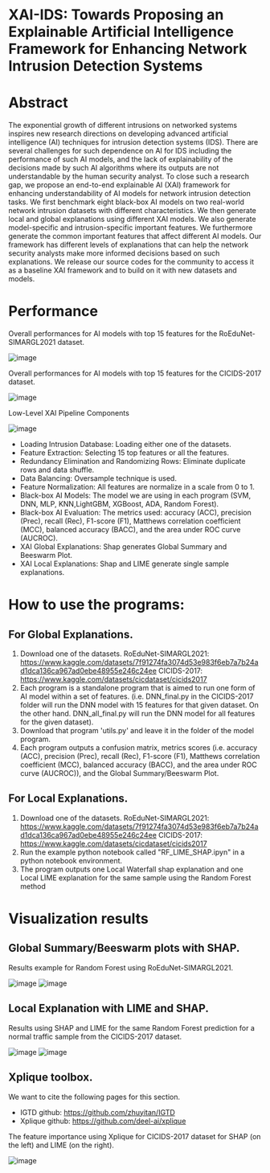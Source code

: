 # XAI-IDS: Towards Proposing an Explainable Artificial Intelligence Framework for Enhancing Network Intrusion Detection Systems

# Abstract

The exponential growth of different intrusions on networked systems inspires new research directions on developing advanced artificial intelligence (AI) techniques for intrusion detection systems (IDS). There are several challenges for such dependence on AI for IDS including the performance of such AI models, and the lack of explainability of the decisions made by such AI algorithms where its outputs are not understandable by the human security analyst. To close such a research gap, we propose an end-to-end explainable AI (XAI) framework for enhancing understandability of AI models for network intrusion detection tasks. We first benchmark eight black-box AI models on two real-world network intrusion datasets with different characteristics. We then generate local and global explanations using different XAI models. We also generate model-specific and intrusion-specific important features. We furthermore generate the common important features that affect different AI models. Our framework has different levels of explanations that can help the network security analysts make more informed decisions based on such explanations. We release our source codes for the community to access it as a baseline XAI framework and to build on it with new datasets and models.

# Performance

Overall performances for AI models with top 15 features for the RoEduNet-SIMARGL2021 dataset.

![image](https://user-images.githubusercontent.com/55901425/228660881-86554614-d70b-49df-a6ea-3a22a118aca0.png)

Overall performances for AI models with top 15 features for the CICIDS-2017 dataset.

![image](https://user-images.githubusercontent.com/55901425/228660928-d2df3862-6cda-49e2-ab76-6e4e3179ffc1.png)

Low-Level XAI Pipeline Components

![image](https://user-images.githubusercontent.com/55901425/227802937-a66c9dd3-14da-41fc-9319-e98696bd85dc.png)


  - Loading Intrusion Database: Loading either one of the datasets.
  - Feature Extraction: Selecting 15 top features or all the features.
  - Redundancy Elimination and Randomizing Rows: Eliminate duplicate rows and data shuffle. 
  - Data Balancing: Oversample technique is used.
  - Feature Normalization: All features are normalize in a scale from 0 to 1.
  - Black-box AI Models: The model we are using in each program (SVM, DNN, MLP, KNN,LightGBM, XGBoost, ADA, Random Forest).
  - Black-box AI Evaluation: The metrics used: accuracy (ACC), precision (Prec), recall (Rec), F1-score (F1), Matthews correlation coefficient  (MCC), balanced accuracy (BACC), and the area under ROC curve (AUCROC).
  - XAI Global Explanations: Shap generates Global Summary and Beeswarm Plot.
  - XAI Local Explanations: Shap and LIME generate single sample explanations.
  

# How to use the programs:
## For Global Explanations.
  1. Download one of the datasets.
    RoEduNet-SIMARGL2021: https://www.kaggle.com/datasets/7f91274fa3074d53e983f6eb7a7b24ad1dca136ca967ad0ebe48955e246c24ee
    CICIDS-2017: https://www.kaggle.com/datasets/cicdataset/cicids2017
  2. Each program is a standalone program that is aimed to run one form of AI model within a set of features. (i.e. DNN_final.py in the CICIDS-2017 folder will run the      DNN model with 15 features for that given dataset. On the other hand. DNN_all_final.py will run the DNN model for all features for the given dataset).
  3. Download that program 'utils.py' and leave it in the folder of the model program. 
  4. Each program outputs a confusion matrix, metrics scores (i.e. accuracy (ACC), precision (Prec), recall (Rec), F1-score (F1), Matthews correlation coefficient  (MCC), balanced accuracy (BACC), and the area under ROC curve (AUCROC)), and the Global Summary/Beeswarm Plot.

## For Local Explanations. 
  1. Download one of the datasets.
    RoEduNet-SIMARGL2021: https://www.kaggle.com/datasets/7f91274fa3074d53e983f6eb7a7b24ad1dca136ca967ad0ebe48955e246c24ee
    CICIDS-2017: https://www.kaggle.com/datasets/cicdataset/cicids2017
  2. Run the example python notebook called "RF_LIME_SHAP.ipyn" in a python notebook environment.
  3. The program outputs one Local Waterfall shap explanation and one Local LIME explanation for the same sample using the Random Forest method

# Visualization results  

## Global Summary/Beeswarm plots with SHAP. 

Results example for Random Forest using RoEduNet-SIMARGL2021.

![image](https://user-images.githubusercontent.com/55901425/227805146-0a686613-1428-432a-a8b4-e93221eff1b3.png)
![image](https://user-images.githubusercontent.com/55901425/227805161-1ef31f27-74eb-44ff-a29c-9ca3d723dbfb.png)

## Local Explanation with LIME and SHAP.
 
 Results using SHAP and LIME for the same Random Forest prediction for a normal traffic sample from the CICIDS-2017 dataset.

![image](https://user-images.githubusercontent.com/55901425/227805234-0f0f9ac4-9b90-4c31-af63-61de5063ad29.png)
![image](https://user-images.githubusercontent.com/55901425/227805243-069ddaff-d56c-4805-b53e-b771ae1c5d43.png)

## Xplique toolbox.

We want to cite the following pages for this section.

- IGTD github: https://github.com/zhuyitan/IGTD
- Xplique github: https://github.com/deel-ai/xplique

The feature importance using Xplique for CICIDS-2017 dataset for SHAP
(on the left) and LIME (on the right).

![image](https://github.com/ogarreche/XAI_NIDS/assets/55901425/c5b559a6-d11e-4381-8d2d-520eccda3e41)





